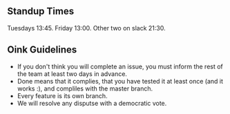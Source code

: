 ## Standup Times
Tuesdays 13:45. 
Friday 13:00. 
Other two on slack 21:30. 

## Oink Guidelines
- If you don't think you will complete an issue, you must inform the rest of the team at least two days in advance.
- Done means that it complies, that you have tested it at least once (and it works :), and compliles with the master branch.
- Every feature is its own branch.
- We will resolve any disputse with a democratic vote.